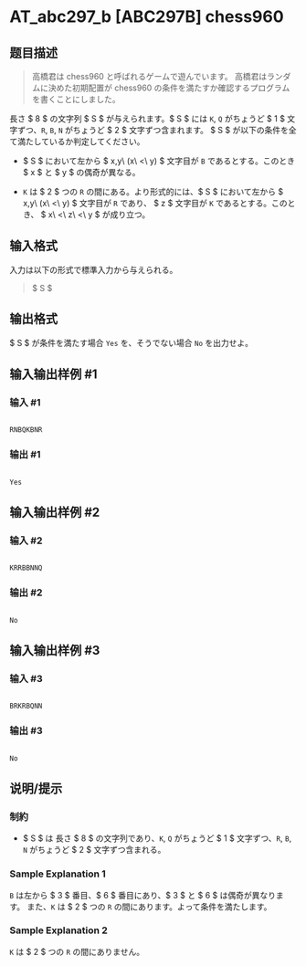 # AT_abc297_b [ABC297B] chess960

## 题目描述

[problemUrl]: https://atcoder.jp/contests/abc297/tasks/abc297_b

> 高橋君は chess960 と呼ばれるゲームで遊んでいます。 高橋君はランダムに決めた初期配置が chess960 の条件を満たすか確認するプログラムを書くことにしました。

長さ $ 8 $ の文字列 $ S $ が与えられます。$ S $ には `K`, `Q` がちょうど $ 1 $ 文字ずつ、`R`, `B`, `N` がちょうど $ 2 $ 文字ずつ含まれます。 $ S $ が以下の条件を全て満たしているか判定してください。

- $ S $ において左から $ x,y\ (x\ <\ y) $ 文字目が `B` であるとする。このとき $ x $ と $ y $ の偶奇が異なる。
- `K` は $ 2 $ つの `R` の間にある。より形式的には、$ S $ において左から $ x,y\ (x\ <\ y) $ 文字目が `R` であり、 $ z $ 文字目が `K` であるとする。このとき、 $ x\ <\ z\ <\ y $ が成り立つ。

## 输入格式

入力は以下の形式で標準入力から与えられる。

> $ S $

## 输出格式

$ S $ が条件を満たす場合 `Yes` を、そうでない場合 `No` を出力せよ。

## 输入输出样例 #1

### 输入 #1

```
RNBQKBNR
```

### 输出 #1

```
Yes
```

## 输入输出样例 #2

### 输入 #2

```
KRRBBNNQ
```

### 输出 #2

```
No
```

## 输入输出样例 #3

### 输入 #3

```
BRKRBQNN
```

### 输出 #3

```
No
```

## 说明/提示

### 制約

- $ S $ は 長さ $ 8 $ の文字列であり、`K`, `Q` がちょうど $ 1 $ 文字ずつ、`R`, `B`, `N` がちょうど $ 2 $ 文字ずつ含まれる。
 
### Sample Explanation 1

`B` は左から $ 3 $ 番目、$ 6 $ 番目にあり、$ 3 $ と $ 6 $ は偶奇が異なります。 また、`K` は $ 2 $ つの `R` の間にあります。よって条件を満たします。

### Sample Explanation 2

`K` は $ 2 $ つの `R` の間にありません。